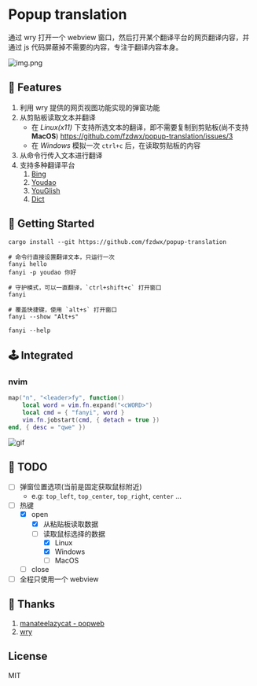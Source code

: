# Popup translation

通过 wry 打开一个 webview 窗口，然后打开某个翻译平台的网页翻译内容，并通过 js 代码屏蔽掉不需要的内容，专注于翻译内容本身。

![img.png](.github/one.gif)

## 💫 Features

1. 利用 wry 提供的网页视图功能实现的弹窗功能
2. 从剪贴板读取文本并翻译
    - 在 *Linux(x11)* 下支持所选文本的翻译，即不需要复制到剪贴板(尚不支持**MacOS**) https://github.com/fzdwx/popup-translation/issues/3
    - 在 *Windows* 模拟一次 `ctrl+c` 后，在读取剪贴板的内容
3. 从命令行传入文本进行翻译
4. 支持多种翻译平台
    1. [Bing](https://www.bing.com/)
    2. [Youdao](https://www.youdao.com/)
    3. [YouGlish](https://youglish.com/)
    4. [Dict](https://dict.cn/)

## 🚀 Getting Started

```shell
cargo install --git https://github.com/fzdwx/popup-translation

# 命令行直接设置翻译文本，只运行一次
fanyi hello
fanyi -p youdao 你好

# 守护模式，可以一直翻译，`ctrl+shift+c` 打开窗口
fanyi

# 覆盖快捷键，使用 `alt+s` 打开窗口
fanyi --show "Alt+s"

fanyi --help
```

## 🕹️ Integrated

### nvim

```lua
map("n", "<leader>fy", function()
    local word = vim.fn.expand("<cWORD>")
    local cmd = { "fanyi", word }
    vim.fn.jobstart(cmd, { detach = true })
end, { desc = "qwe" })
```

![gif](https://user-images.githubusercontent.com/65269574/218270052-0338693e-31fd-458b-ac03-f668b6ffd8d2.gif)

## 🦹 TODO

- [ ] 弹窗位置选项(当前是固定获取鼠标附近)
    - e.g: `top_left`, `top_center`, `top_right`, `center` ...
- [ ] 热键
    - [x] open
        - [x] 从粘贴板读取数据
        - [ ] 读取鼠标选择的数据
            - [x] Linux
            - [x] Windows
            - [ ] MacOS
    - [ ] close
- [ ] 全程只使用一个 webview

## 📖 Thanks

1. [manateelazycat - popweb](https://github.com/manateelazycat/popweb/blob/main/extension/dict/popweb-dict.el)
2. [wry](https://github.com/tauri-apps/wry)

## License

MIT
